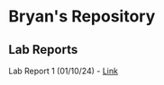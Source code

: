 # Bryan's Repository

## Lab Reports
Lab Report 1 (01/10/24) - [Link](https://bryab-edu.github.io/cse15l-lab-reports/report1/LabReport_1.html)
